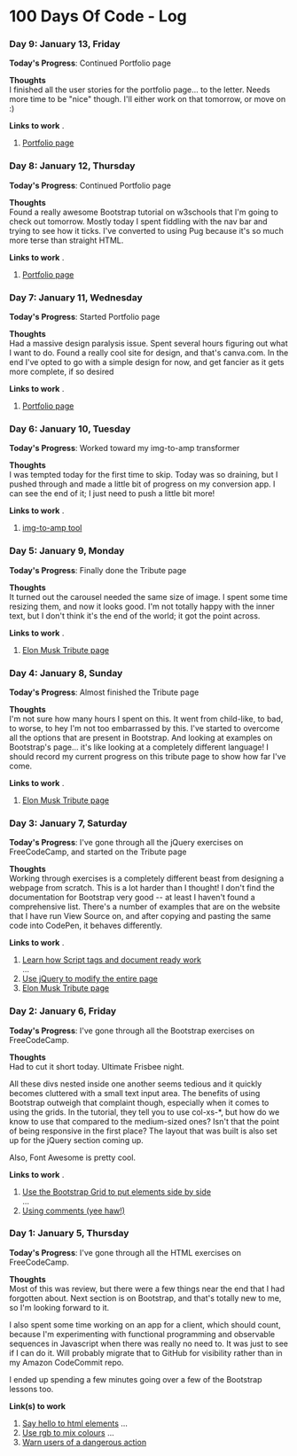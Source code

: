 # 100 Days Of Code - Log

### Day 9: January 13, Friday

**Today's Progress**: Continued Portfolio page

**Thoughts**  
I finished all the user stories for the portfolio page... to the letter. Needs more time to be "nice" though. I'll either work on that tomorrow, or move on :)

**Links to work** .   
1. [Portfolio page](http://codepen.io/jrutley/pen/BpKzxL)  

### Day 8: January 12, Thursday

**Today's Progress**: Continued Portfolio page

**Thoughts**  
Found a really awesome Bootstrap tutorial on w3schools that I'm going to check out tomorrow. Mostly today I spent fiddling with the nav bar and trying to see how it ticks. I've converted to using Pug because it's so much more terse than straight HTML.

**Links to work** .   
1. [Portfolio page](http://codepen.io/jrutley/pen/BpKzxL)  

### Day 7: January 11, Wednesday

**Today's Progress**: Started Portfolio page

**Thoughts**  
Had a massive design paralysis issue. Spent several hours figuring out what I want to do. Found a really cool site for design, and that's canva.com. In the end I've opted to go with a simple design for now, and get fancier as it gets more complete, if so desired  

**Links to work** .   
1. [Portfolio page](http://codepen.io/jrutley/pen/BpKzxL)  

### Day 6: January 10, Tuesday

**Today's Progress**: Worked toward my img-to-amp transformer

**Thoughts**  
I was tempted today for the first time to skip. Today was so draining, but I pushed through and made a little bit of progress on my conversion app. I can see the end of it; I just need to push a little bit more!

**Links to work** .   
1. [img-to-amp tool](https://github.com/jrutley/img-to-amp)  


### Day 5: January 9, Monday

**Today's Progress**: Finally done the Tribute page

**Thoughts**  
It turned out the carousel needed the same size of image. I spent some time resizing them, and now it looks good. I'm not totally happy with the inner text, but I don't think it's the end of the world; it got the point across.

**Links to work** .   
1. [Elon Musk Tribute page](https://codepen.io/jrutley/pen/RKPBpG)  

### Day 4: January 8, Sunday

**Today's Progress**: Almost finished the Tribute page

**Thoughts**  
I'm not sure how many hours I spent on this. It went from child-like, to bad, to worse, to hey I'm not too embarrassed by this. I've started to overcome all the options that are present in Bootstrap. And looking at examples on Bootstrap's page... it's like looking at a completely different language! I should record my current progress on this tribute page to show how far I've come.

**Links to work** .   
1. [Elon Musk Tribute page](https://codepen.io/jrutley/pen/RKPBpG)  


### Day 3: January 7, Saturday

**Today's Progress**: I've gone through all the jQuery exercises on FreeCodeCamp, and started on the Tribute page

**Thoughts**  
Working through exercises is a completely different beast from designing a webpage from scratch. This is a lot harder than I thought! I don't find the documentation for Bootstrap very good -- at least I haven't found a comprehensive list. There's a number of examples that are on the website that I have run View Source on, and after copying and pasting the same code into CodePen, it behaves differently.

**Links to work** .   
1. [Learn how Script tags and document ready work](https://www.freecodecamp.com/challenges/learn-how-script-tags-and-document-ready-work)  
...  
2. [Use jQuery to modify the entire page](https://www.freecodecamp.com/challenges/use-jquery-to-modify-the-entire-page)  
3. [Elon Musk Tribute page](https://codepen.io/jrutley/pen/RKPBpG)  

### Day 2: January 6, Friday

**Today's Progress**: I've gone through all the Bootstrap exercises on FreeCodeCamp.

**Thoughts**  
Had to cut it short today. Ultimate Frisbee night.

All these divs nested inside one another seems tedious and it quickly becomes cluttered with a small text input area. The benefits of using Bootstrap outweigh that complaint though, especially when it comes to using the grids. In the tutorial, they tell you to use col-xs-*, but how do we know to use that compared to the medium-sized ones? Isn't that the point of being responsive in the first place?
The layout that was built is also set up for the jQuery section coming up.

Also, Font Awesome is pretty cool.

**Links to work** .   
1. [Use the Bootstrap Grid to put elements side by side](https://www.freecodecamp.com/challenges/use-the-bootstrap-grid-to-put-elements-side-by-side)  
...  
2. [Using comments (yee haw!)](https://www.freecodecamp.com/challenges/use-comments-to-clarify-code)


### Day 1: January 5, Thursday

**Today's Progress**: I've gone through all the HTML exercises on FreeCodeCamp.

**Thoughts**  
Most of this was review, but there were a few things near the end that I had forgotten about. Next section is on Bootstrap, and that's totally new to me, so I'm looking forward to it.  

I also spent some time working on an app for a client, which should count, because I'm experimenting with functional programming and observable sequences in Javascript when there was really no need to. It was just to see if I can do it. Will probably migrate that to GitHub for visibility rather than in my Amazon CodeCommit repo.  

I ended up spending a few minutes going over a few of the Bootstrap lessons too.  

**Link(s) to work** 
1. [Say hello to html elements](https://www.freecodecamp.com/challenges/say-hello-to-html-elements) 
...
60. [Use rgb to mix colours](https://www.freecodecamp.com/challenges/use-rgb-to-mix-colors) 
...
72. [Warn users of a dangerous action](https://www.freecodecamp.com/challenges/warn-your-users-of-a-dangerous-action)
